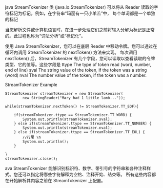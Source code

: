 java StreamTokenizer 类 (java.io.StreamTokenizer) 可以将从 Reader 读取的字符标记为标记。例如，在字符串“玛丽有一只小羊羔”中，
每个单词都是一个单独的标记

当您解析文件或计算机语言时，在进一步处理它们之前将输入分解为标记是正常的。此过程也称为“词法分析”或“标记化”。

使用 Java StreamTokenizer，您可以在底层 Reader 中移动令牌。您可以通过在循环内调用 StreamTokenizer 的 nextToken() 方法来实现。
每次调用 nextToken() 后，StreamTokenizer 有几个字段，您可以读取以查看读取的令牌类型、它的值等。这些字段是
ttype	The type of token read (word, number, end of line)
sval	The string value of the token, if the token was a string (word)
nval	The number value of the token, if the token was a number.

StreamTokenizer Example
```
StreamTokenizer streamTokenizer = new StreamTokenizer(
        new StringReader("Mary had 1 little lamb..."));

while(streamTokenizer.nextToken() != StreamTokenizer.TT_EOF){

    if(streamTokenizer.ttype == StreamTokenizer.TT_WORD) {
        System.out.println(streamTokenizer.sval);
    } else if(streamTokenizer.ttype == StreamTokenizer.TT_NUMBER) {
        System.out.println(streamTokenizer.nval);
    } else if(streamTokenizer.ttype == StreamTokenizer.TT_EOL) {
        //行尾 \n
        System.out.println();
    }

}
streamTokenizer.close();
```

ava StreamTokenizer 能够识别标识符、数字、带引号的字符串和各种注释样式。您还可以指定将哪些字符解释为空格、注释开始、结束等。
所有这些内容都在开始解析其内容之前在 StreamTokenizer 上配置。